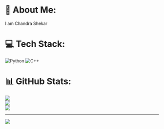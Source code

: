 # 💫 About Me:
I am Chandra Shekar 


# 💻 Tech Stack:
![Python](https://img.shields.io/badge/python-3670A0?style=flat&logo=python&logoColor=ffdd54) ![C++](https://img.shields.io/badge/c++-%2300599C.svg?style=flat&logo=c%2B%2B&logoColor=white)
# 📊 GitHub Stats:
![](https://github-readme-stats.vercel.app/api?username=chandrashekar-k&theme=default&hide_border=false&include_all_commits=true&count_private=true)<br/>
![](https://nirzak-streak-stats.vercel.app/?user=chandrashekar-k&theme=default&hide_border=false)<br/>
![](https://github-readme-stats.vercel.app/api/top-langs/?username=chandrashekar-k&theme=default&hide_border=false&include_all_commits=true&count_private=true&layout=compact)

---
[![](https://visitcount.itsvg.in/api?id=chandrashekar-k&icon=0&color=0)](https://visitcount.itsvg.in)
